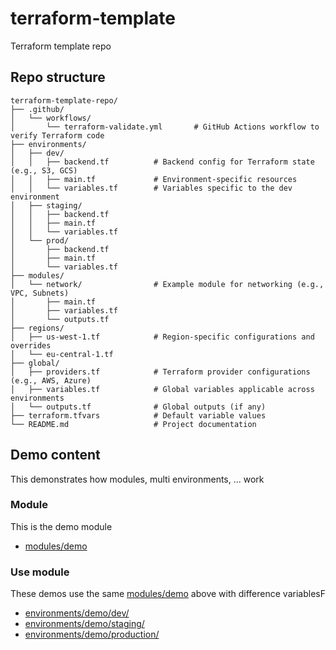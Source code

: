 # terraform-template

Terraform template repo

## Repo structure

```
terraform-template-repo/
├── .github/
│   └── workflows/
│       └── terraform-validate.yml       # GitHub Actions workflow to verify Terraform code
├── environments/
│   ├── dev/
│   │   ├── backend.tf          # Backend config for Terraform state (e.g., S3, GCS)
│   │   ├── main.tf             # Environment-specific resources
│   │   └── variables.tf        # Variables specific to the dev environment
│   ├── staging/
│   │   ├── backend.tf
│   │   ├── main.tf
│   │   └── variables.tf
│   └── prod/
│       ├── backend.tf
│       ├── main.tf
│       └── variables.tf
├── modules/
│   └── network/                # Example module for networking (e.g., VPC, Subnets)
│       ├── main.tf
│       ├── variables.tf
│       └── outputs.tf
├── regions/
│   ├── us-west-1.tf            # Region-specific configurations and overrides
│   └── eu-central-1.tf
├── global/
│   ├── providers.tf            # Terraform provider configurations (e.g., AWS, Azure)
│   ├── variables.tf            # Global variables applicable across environments
│   └── outputs.tf              # Global outputs (if any)
├── terraform.tfvars            # Default variable values
└── README.md                   # Project documentation
```

## Demo content

This demonstrates how modules, multi environments, ... work

### Module

This is the demo module

- [modules/demo](./modules/demo/)

### Use module

These demos use the same [modules/demo](./modules/demo/) above with difference variablesF

- [environments/demo/dev/](./environments/demo/dev/)
- [environments/demo/staging/](./environments/demo/staging/)
- [environments/demo/production/](./environments/demo/production/)
